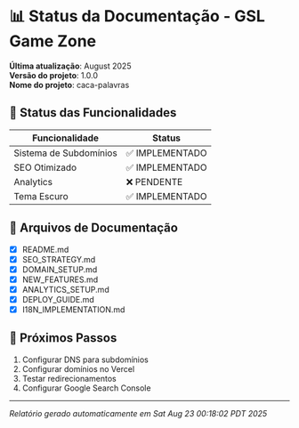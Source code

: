 # 📊 Status da Documentação - GSL Game Zone

**Última atualização**: August 2025  
**Versão do projeto**: 1.0.0  
**Nome do projeto**: caca-palavras

## 🔧 Status das Funcionalidades

| Funcionalidade | Status |
|----------------|--------|
| Sistema de Subdomínios | ✅ IMPLEMENTADO |
| SEO Otimizado | ✅ IMPLEMENTADO |
| Analytics | ❌ PENDENTE |
| Tema Escuro | ✅ IMPLEMENTADO |

## 📝 Arquivos de Documentação

- [x] README.md
- [x] SEO_STRATEGY.md
- [x] DOMAIN_SETUP.md
- [x] NEW_FEATURES.md
- [x] ANALYTICS_SETUP.md
- [x] DEPLOY_GUIDE.md
- [x] I18N_IMPLEMENTATION.md

## 🚀 Próximos Passos

1. Configurar DNS para subdomínios
2. Configurar domínios no Vercel
3. Testar redirecionamentos
4. Configurar Google Search Console

---

*Relatório gerado automaticamente em Sat Aug 23 00:18:02 PDT 2025*
